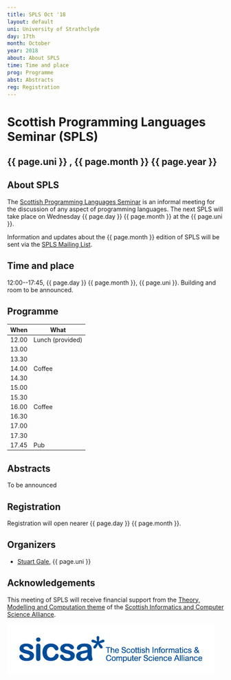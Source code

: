 ```yaml
---
title: SPLS Oct '18
layout: default
uni: University of Strathclyde
day: 17th
month: October
year: 2018
about: About SPLS
time: Time and place
prog: Programme
abst: Abstracts
reg: Registration
---
```


# Scottish Programming Languages Seminar (SPLS)

## {{ page.uni }} , {{ page.month }} {{ page.year }}

## About SPLS

The [Scottish Programming Languages Seminar](http://www.dcs.gla.ac.uk/research/spls/)
is an informal meeting for the discussion of any aspect of programming languages.
The next SPLS will take place on Wednesday {{ page.day }} {{ page.month }} at the
{{ page.uni }}.

Information and updates about the {{ page.month }} edition of SPLS will be sent
via the [SPLS Mailing List](https://mr1.dcs.gla.ac.uk/mailman/listinfo/spls).


## Time and place

12:00--17:45, {{ page.day }} {{ page.month }}, {{ page.uni }}. Building and room to be announced.


## Programme

|When   | What |
|-------|-----------------|
| 12.00 | Lunch (provided) |
| 13.00 | |
| 13.30 | |
| 14.00 | Coffee |
| 14.30 | |
| 15.00 | |
| 15.30 | |
| 16.00 | Coffee |
| 16.30 | |
| 17.00 | |
| 17.30 | |
| 17.45 | Pub |


## Abstracts

To be announced


## Registration

Registration will open nearer {{ page.day }} {{ page.month }}.


## Organizers

* [Stuart Gale](https://bishboria.com), {{ page.uni }}


## Acknowledgements

This meeting of SPLS will receive financial support from the
[Theory, Modelling and Computation theme](http://www.sicsa.ac.uk/research/theory-modelling-computation/)
of the [Scottish Informatics and Computer Science Alliance](http://www.sicsa.ac.uk/).

![SICSA logo](sicsa_blue.jpg "SICSA logo")
